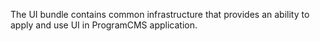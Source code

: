 The UI bundle contains common infrastructure that provides an ability to apply and use UI in ProgramCMS application.